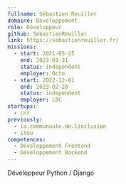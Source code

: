 ```yaml
---
fullname: Sébastien Reuiller
domaine: Développement
role: Développeur
github: SebastienReuiller
link: https://sebastienreuiller.fr/
missions:
  - start: 2021-05-25
    end: 2023-01-31
    status: independent
    employer: Octo
  - start: 2022-12-01
    end: 2023-02-28
    status: independent
    employer: LBC
startups:
  - cnr
previously:
  - la.communaute.de.linclusion
  - itou
competences:
  - Développement Frontend
  - Développement Backend
---
```

Développeur Python / Django

